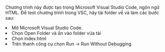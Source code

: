 <!DOCTYPE html>
<html>
<body>
    <p>Chương trình này được tạo trong Microsoft Visual Studio Code, ngôn ngữ HTML. Để test chương trình trong VSC, hãy tải folder về và làm các bước sau:
      <li>Mở Microsoft Visual Studio Code.
      <li>Chọn Open Folder và ấn vào folder vừa tải
      <li>Chọn index.html
      <li>Trên thanh công cụ chọn Run -> Run Without Debugging
</body>
</html>
